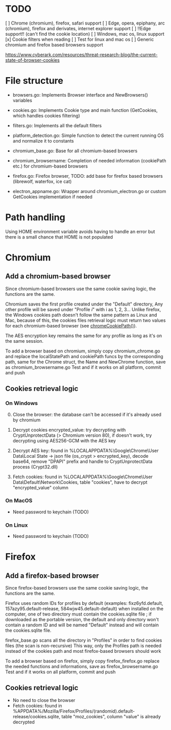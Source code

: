 # TODO

[ ] Chrome (chromium), firefox, safari support
[ ] Edge, opera, epiphany, arc (chromium), firefox and derivates, internet explorer support
[ ] !!Edge support!! (can't find the cookie location)
[ ] Windows, mac os, linux support
[x] Cookie filters when reading
[ ] Test for linux and mac os
[ ] Generic chromium and firefox based browsers support

https://www.cyberark.com/resources/threat-research-blog/the-current-state-of-browser-cookies

# File structure

- browsers.go: Implements Browser interface and NewBrowsers() variables
- cookies.go: Implements Cookie type and main function (GetCookies, which handles cookies filtering)
- filters.go: Implements all the default filters
- platform_detection.go: Simple function to detect the current running OS and normalize it to constants

- chromium_base.go: Base for all chromium-based browsers
- chromium_browsername: Completion of needed information (cookiePath etc.) for chromium-based browsers
- firefox.go: Firefox browser, TODO: add base for firefox based browsers (librewolf, waterfox, ice cat)
- electron_appname.go: Wrapper around chromium_electron.go or custom GetCookies implementation if needed

# Path handling

Using HOME environment variable avoids having to handle an error
but there is a small chance that HOME is not populated

# Chromium

## Add a chromium-based browser

Since chromium-based browsers use the same cookie saving logic, the functions are the same.

Chromium saves the first profile created under the "Default" directory,
Any other profile will be saved under "Profile *i*" with i as 1, 2, 3...
Unlike firefox, the Windows cookies path doesn't follow the same pattern as Linux and Mac, because of this,
the cookies files retrieval logic must return two values for each chromium-based browser (see [chromeCookiePath()](chromium_chrome.go)).

The AES encryption key remains the same for any profile as long as it's on the same session.

To add a browser based on chromium, simply copy chromium_chrome.go
and replace the localStatePath and cookiePath funcs by the corresponding path,
same for the Chrome struct, the Name and NewChrome function,
save as chromium_browsername.go
Test and if it works on all platform, commit and push

## Cookies retrieval logic

### On Windows

0. Close the browser: the database can't be accessed if it's already used by chromium

1. Decrypt cookies encrypted_value: try decrypting with CryptUnprotectData (> Chromium version 80), if doesn't work, try decrypting using AES256-GCM with the AES key

2. Decrypt AES key: found in %LOCALAPPDATA%\Google\Chrome\User Data\Local State -> json file (os_crypt > encrypted_key), decode base64, remove "DPAPI" prefix and handle to CryptUnprotectData process (Crypt32.dll)

3. Fetch cookies: found in %LOCALAPPDATA%\Google\Chrome\User Data\Default\Network\Cookies, table "cookies", have to decrypt "encrypted_value" column

### On MacOS

- Need password to keychain (TODO)

### On Linux

- Need password to keychain (TODO)


# Firefox

## Add a firefox-based browser

Since firefox-based browsers use the same cookie saving logic, the functions are the same.

Firefox uses random IDs for profiles by default (examples: fixz6yfd.default, 157azy95.default-release, 584wjw45.default-default)
when installed on the computer, one of two directory must contain the cookies.sqlite file ; if downloaded as the portable version,
the default and only directory won't contain a random ID and will be named "Default" instead and will contain the cookies.sqlite file.

firefox_base.go scans all the directory in "Profiles" in order to find cookies files (the scan is non-recursive)
This way, only the Profiles path is needed instead of the cookies path and most firefox-based browsers should work

To add a browser based on firefox, simply copy firefox_firefox.go
replace the needed functions and informations, save as firefox_browsername.go
Test and if it works on all platform, commit and push

## Cookies retrieval logic

- No need to close the browser
- Fetch cookies: found in %APPDATA%/Mozilla/Firefox/Profiles/(randomid).default-release/cookies.sqlite, table "moz_cookies", column "value" is already decrypted